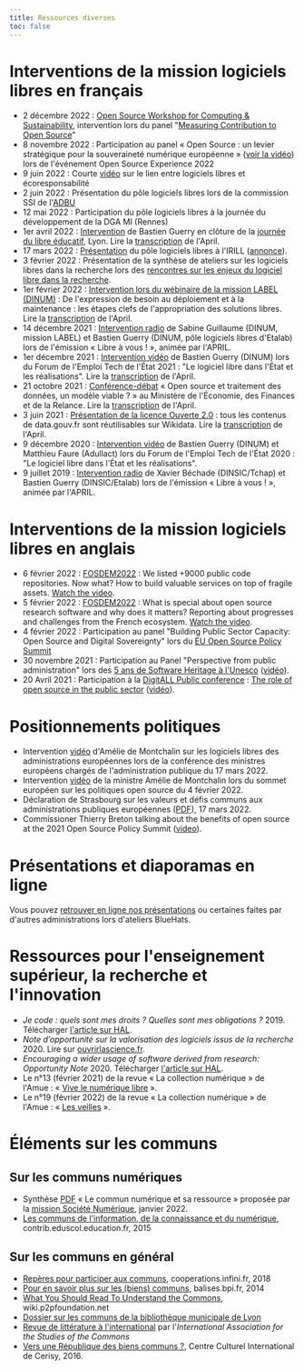 ```yaml
---
title: Ressources diverses
toc: false
---
```


# Interventions de la mission logiciels libres en français

- 2 décembre 2022 : [Open Source Workshop for Computing & Sustainability](https://swforum.eu/events/open-source-workshops-computing-sustainability), intervention lors du panel "[Measuring Contribution to Open Source](https://swforum.eu/oss-contribution)"
- 8 novembre 2022 : Participation au panel « Open Source : un levier stratégique pour la souveraineté numérique européenne » ([voir la vidéo](https://www.youtube.com/watch?v=QxIXtjELeFA)) lors de l'événement Open Source Experience 2022
- 9 juin 2022 : Courte [vidéo](https://ecoresponsable.numerique.gouv.fr/publications/videos-vers-un-numerique-ecoresponsable/episode-5-lutter-obsolescence-grace-au-logiciel-libre/) sur le lien entre logiciels libres et écoresponsabilité
- 2 juin 2022 : Présentation du pôle logiciels libres lors de la commission SSI de l'[ADBU](https://adbu.fr)
- 12 mai 2022 : Participation du pôle logiciels libres à la journée du développement de la DGA MI (Rennes)
- 1er avril 2022 : [Intervention](https://tube.numerique.gouv.fr/w/2W9ahDKVFvxE9Tr5RXy9UA) de Bastien Guerry en clôture de la [journée du libre éducatif](https://dane.ac-lyon.fr/spip/Journee-Du-Libre-Educatif-1er), Lyon.  Lire la [transcription](https://www.librealire.org/cloture-de-la-journee-du-libre-educatif-2022) de l'April.
- 17 mars 2022 : [Présentation](https://tube.numerique.gouv.fr/w/bWy413EYysRZBu4M4JeBL2) du pôle logiciels libres à l'IRILL ([annonce](https://www.irill.org/events/2022/170322.html)).
- 3 février 2022 : Présentation de la synthèse de ateliers sur les logiciels libres dans la recherche lors des [rencontres sur les enjeux du logiciel libre dans la recherche](https://communs.numerique.gouv.fr/rencontres/floss-esr-2022/).
- 1er février 2022 : [Intervention lors du wébinaire de la mission LABEL (DINUM)](https://speakerdeck.com/bluehats/de-lexpression-de-besoin-au-deploiement-et-a-la-maintenance-les-etapes-clefs-de-lappropriation-des-solutions-libres) : De l'expression de besoin au déploiement et à la maintenance : les étapes clefs de l'appropriation des solutions libres.  Lire la [transcription](https://www.librealire.org/les-etapes-clefs-de-l-appropriation-des-solutions-libres-webinaire-tnt) de l'April.
- 14 décembre 2021 : [Intervention radio](https://www.libreavous.org/126-plan-d-action-du-gouvernement-sur-les-logiciels-libres) de Sabine Guillaume (DINUM, mission LABEL) et Bastien Guerry (DINUM, pôle logiciels libres d'Etalab) lors de l'émission « Libre à vous ! », animée par l'APRIL.
- 1er décembre 2021 : [Intervention vidéo](https://www.dailymotion.com/video/x85zvwx) de Bastien Guerry (DINUM) lors du Forum de l'Emploi Tech de l'État 2021 : "Le logiciel libre dans l'État et les réalisations".  Lire la [transcription](https://www.librealire.org/le-logiciel-libre-dans-l-etat-et-les-realisations) de l'April.
- 21 octobre 2021 : [Conférence-débat](https://tube.numerique.gouv.fr/w/9RWAQcqwALRasgKuKALA37) « Open source et traitement des données, un modèle viable ? » au Ministère de l'Économie, des Finances et de la Relance.  Lire la [transcription](https://www.librealire.org/open-source-et-traitement-des-donnees-un-modele-fiable) de l'April.
- 3 juin 2021 : [Présentation de la licence Ouverte 2.0](https://meta.wikimedia.org/wiki/Webinaire_wiki,_data_et_GLAM_2021/Programme/R%C3%A9sum%C3%A9s_des_interventions#Pr%C3%A9sentation_de_la_licence_Ouverte_2.0_et_du_Code_des_relations_entre_le_public_et_l'administration) : tous les contenus de data.gouv.fr sont réutilisables sur Wikidata.  Lire la [transcription](https://www.librealire.org/ouverture-webinaire-wiki-data-et-glam-2021-presentation-licence-ouverte-2-0-bastien-guerry) de l'April.
- 9 décembre 2020 : [Intervention vidéo](https://www.dailymotion.com/video/x7xqldm) de Bastien Guerry (DINUM) et Matthieu Faure (Adullact) lors du Forum de l'Emploi Tech de l'État 2020 : "Le logiciel libre dans l'État et les réalisations".
- 9 juillet 2019 : [Intervention radio](https://www.libreavous.org/33-dinsic-ziklibrenbib-irfm-et-parcoursup) de Xavier Béchade (DINSIC/Tchap) et Bastien Guerry (DINSIC/Etalab) lors de l'émission « Libre à vous ! », animée par l'APRIL.

# Interventions de la mission logiciels libres en anglais

- 6 février 2022 : [FOSDEM2022](https://fosdem.org/2022/schedule/event/9000_public_code_repositories/) : We listed +9000 public code repositories. Now what? How to build valuable services on top of fragile assets.  [Watch the video](https://tube.numerique.gouv.fr/w/kh3pRKx5J66LyUeEPsuYUD).
- 5 février 2022 : [FOSDEM2022](https://fosdem.org/2022/schedule/event/open_research_french_ecosystem/) : What is special about open source research software and why does it matters? Reporting about progresses and challenges from the French ecosystem.  [Watch the video](https://tube.numerique.gouv.fr/w/8L73DYsPZ2ztpd7Eis4EgV).
- 4 février 2022 : Participation au panel "Building Public Sector Capacity: Open Source and Digital Sovereignty" lors du [EU Open Source Policy Summit](https://summit.openforumeurope.org)
- 30 novembre 2021 : Participation au Panel "Perspective from public administration" lors des [5 ans de Software Heritage à l'Unesco](https://www.softwareheritage.org/news/events/swh5years/) ([vidéo](https://www.youtube.com/watch?v=LocTNyTT4Sw)).
- 20 Avril 2021 : Participation à la [DigitALL Public conference](https://hadea.ec.europa.eu/events/digitall-public-conference_fr) : [The role of open source in the public sector](https://digitallpublic.app.swapcard.com/event/digitall-public/planning/UGxhbm5pbmdfMzUzNTA3) ([vidéo](https://youtu.be/QgvossmO240)).

# Positionnements politiques

- Intervention [vidéo](https://youtu.be/TwCb_AAkCx8?t=2412) d'Amélie de Montchalin sur les logiciels libres des administrations européennes lors de la conférence des ministres européens chargés de l'administration publique du 17 mars 2022.
- Intervention [vidéo](https://tube.numerique.gouv.fr/w/cbtirQAqNdNynHFd4fTjfK) de la ministre Amélie de Montchalin lors du sommet européen sur les politiques open source du 4 février 2022.
- Déclaration de Strasbourg sur les valeurs et défis communs aux administrations publiques européennes ([PDF](https://www.transformation.gouv.fr/files/presse/Declaration_Strasbourg_valeurs_defis_administrations_publiques_europeennes_1.pdf)), 17 mars 2022.
- Commissioner Thierry Breton talking about the benefits of open source at the 2021 Open Source Policy Summit ([video](https://www.youtube.com/watch?v=I5e_ngrzm1E)).

# Présentations et diaporamas en ligne

Vous pouvez [retrouver en ligne nos présentations](https://speakerdeck.com/bluehats) ou certaines faites par d'autres administrations lors d'ateliers BlueHats.

# Ressources pour l'enseignement supérieur, la recherche et l'innovation

- *Je code : quels sont mes droits ? Quelles sont mes obligations ?*  2019.  Télécharger [l'article sur HAL](https://hal.archives-ouvertes.fr/hal-02399517).
- *Note d’opportunité sur la valorisation des logiciels issus de la recherche* 2020.  Lire sur [ouvrirlascience.fr](https://www.ouvrirlascience.fr/note-dopportunite-sur-la-valorisation-des-logiciels-issus-de-la-recherche/).
- *Encouraging a wider usage of software derived from research: Opportunity Note* 2020.  Télécharger [l'article sur HAL](https://hal.archives-ouvertes.fr/hal-02545142).
- Le n°13 (février 2021) de la revue « La collection numérique » de l'Amue : « [Vive le numérique libre](https://www.amue.fr/fileadmin/amue/systeme-information/documents-publications/la-collection-numerique/N__13_-_Vive_le_Numerique_libre__fevrier_2021_.pdf) ».
- Le n°19 (février 2022) de la revue « La collection numérique » de l'Amue : « [Les veilles](https://www.amue.fr/fileadmin/amue/systeme-information/documents-publications/la-collection-numerique/N19__Les_veilles_fevrier_2022.pdf) ».

# Éléments sur les communs

## Sur les communs numériques

- Synthèse [PDF](https://numerique-en-communs.fr/wp-content/uploads/2020/12/synthese-communs.pdf) « Le commun numérique et sa ressource » proposée par la [mission Société Numérique](https://societenumerique.gouv.fr/), janvier 2022.
- [Les communs de l'information, de la connaissance et du numérique](https://contrib.eduscol.education.fr/numerique/dossier/competences/communs-information-connaissance/@@document_whole), contrib.eduscol.education.fr, 2015

## Sur les communs en général

- [Repères pour participer aux communs](http://www.cooperations.infini.fr/spip.php?article9496 "
"), cooperations.infini.fr, 2018
- [Pour en savoir plus sur les (biens) communs](https://balises.bpi.fr/pour-en-savoir-plus-sur-les-biens-communs), balises.bpi.fr, 2014
- [What You Should Read To Understand the Commons](https://wiki.p2pfoundation.net/What_You_Should_Read_To_Understand_the_Commons), wiki.p2pfoundation.net
- [Dossier sur les communs de la bibliothèque municipale de Lyon](https://www.bm-lyon.fr/nos-blogs/democratie/decouvrir-444/article/les-communs)
- [Revue de littérature à l'international](https://iasc-commons.org/key-publications/) par l'*International Association for the Studies of the Commons*
- [Vers une République des biens communs ?](https://www.colloque-tv.com/colloques/vers-une-republique-des-biens-communs), Centre Culturel International de Cerisy, 2016.

